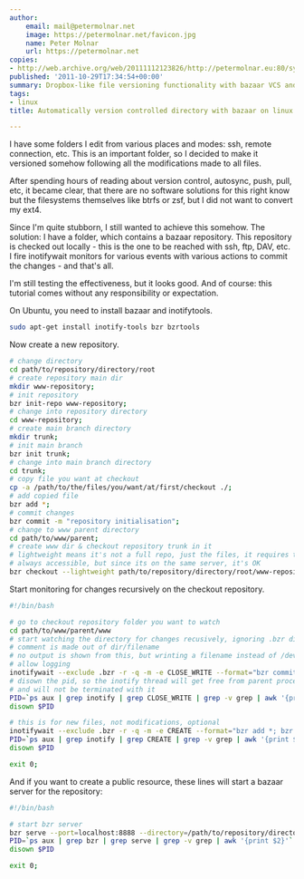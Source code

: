 ```yaml
---
author:
    email: mail@petermolnar.net
    image: https://petermolnar.net/favicon.jpg
    name: Peter Molnar
    url: https://petermolnar.net
copies:
- http://web.archive.org/web/20111112123826/http://petermolnar.eu:80/sysadmin-blog/automatically-version-controlled-directory-with-bazaar-on-linux/
published: '2011-10-29T17:34:54+00:00'
summary: Dropbox-like file versioning functionality with bazaar VCS and inotifywait.
tags:
- linux
title: Automatically version controlled directory with bazaar on linux

---
```


I have some folders I edit from various places and modes: ssh, remote
connection, etc. This is an important folder, so I decided to make it
versioned somehow following all the modifications made to all files.

After spending hours of reading about version control, autosync, push,
pull, etc, it became clear, that there are no software solutions for
this right know but the filesystems themselves like btrfs or zsf, but I
did not want to convert my ext4.

Since I'm quite stubborn, I still wanted to achieve this somehow. The
solution: I have a folder, which contains a bazaar repository. This
repository is checked out locally - this is the one to be reached with
ssh, ftp, DAV, etc. I fire inotifywait monitors for various events with
various actions to commit the changes - and that's all.

I'm still testing the effectiveness, but it looks good. And of course:
this tutorial comes without any responsibility or expectation.

On Ubuntu, you need to install bazaar and inotifytools.

```bash
sudo apt-get install inotify-tools bzr bzrtools
```

Now create a new repository.

```bash
# change directory
cd path/to/repository/directory/root
# create repository main dir
mkdir www-repository;
# init repository
bzr init-repo www-repository;
# change into repository directory
cd www-repository;
# create main branch directory
mkdir trunk;
# init main branch
bzr init trunk;
# change into main branch directory
cd trunk;
# copy file you want at checkout
cp -a /path/to/the/files/you/want/at/first/checkout ./;
# add copied file
bzr add *;
# commit changes
bzr commit -m "repository initialisation";
# change to www parent directory
cd path/to/www/parent;
# create www dir & checkout repository trunk in it
# lightweight means it's not a full repo, just the files, it requires the trunk to be
# always accessible, but since its on the same server, it's OK
bzr checkout --lightweight path/to/repository/directory/root/www-repository/trunk/ ./www;
```

Start monitoring for changes recursively on the checkout repository.

```bash
#!/bin/bash

# go to checkout repository folder you want to watch
cd path/to/www/parent/www
# start watching the directory for changes recusively, ignoring .bzr dir
# comment is made out of dir/filename
# no output is shown from this, but wrinting a filename instead of /dev/null would
# allow logging
inotifywait --exclude .bzr -r -q -m -e CLOSE_WRITE --format="bzr commit -m 'autocommit for %w/%f'" ./ | sh  2>/dev/null 1>&2 &
# disown the pid, so the inotify thread will get free from parent process
# and will not be terminated with it
PID=`ps aux | grep inotify | grep CLOSE_WRITE | grep -v grep | awk '{print $2}'`
disown $PID

# this is for new files, not modifications, optional
inotifywait --exclude .bzr -r -q -m -e CREATE --format="bzr add *; bzr commit -m 'new file added %w/%f'" ./ | sh  2>/dev/null 1>&2 &
PID=`ps aux | grep inotify | grep CREATE | grep -v grep | awk '{print $2}'`
disown $PID

exit 0;
```

And if you want to create a public resource, these lines will start a
bazaar server for the repository:

```bash
#!/bin/bash

# start bzr server
bzr serve --port=localhost:8888 --directory=/path/to/repository/directory/root 1>/dev/null 2>&1 &
PID=`ps aux | grep bzr | grep serve | grep -v grep | awk '{print $2}'`
disown $PID

exit 0;
```